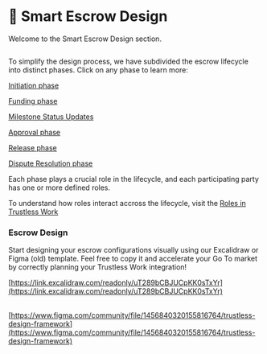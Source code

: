 # 🥸 Smart Escrow Design

Welcome to the Smart Escrow Design section.&#x20;

<figure><img src="../../.gitbook/assets/image (21).png" alt=""><figcaption></figcaption></figure>



To simplify the design process, we have subdivided the escrow lifecycle into distinct phases. Click on any phase to learn more:

[Initiation phase](../escrow-lifecycle/initiation-phase.md)

[Funding phase](../escrow-lifecycle/funding-phase.md)

[Milestone Status Updates](../escrow-lifecycle/milestone-status-update.md)

[Approval phase](../escrow-lifecycle/approval-phase.md)

[Release phase](../escrow-lifecycle/release-phase.md)

[Dispute Resolution phase](../escrow-lifecycle/dispute-resolution.md)

Each phase plays a crucial role in the lifecycle, and each participating party has one or more defined roles.

To understand how roles interact accross the lifecycle, visit the [Roles in Trustless Work](../roles-in-trustless-work.md)

### Escrow Design

Start designing your escrow configurations visually using our Excalidraw or Figma (old)  template. Feel free to copy it and accelerate your Go To market by correctly planning your Trustless Work integration!

[https://link.excalidraw.com/readonly/uT289bCBJUCpKK0sTxYr](https://link.excalidraw.com/readonly/uT289bCBJUCpKK0sTxYr)

&#x20;\
[https://www.figma.com/community/file/1456840320155816764/trustless-design-framework](https://www.figma.com/community/file/1456840320155816764/trustless-design-framework)
